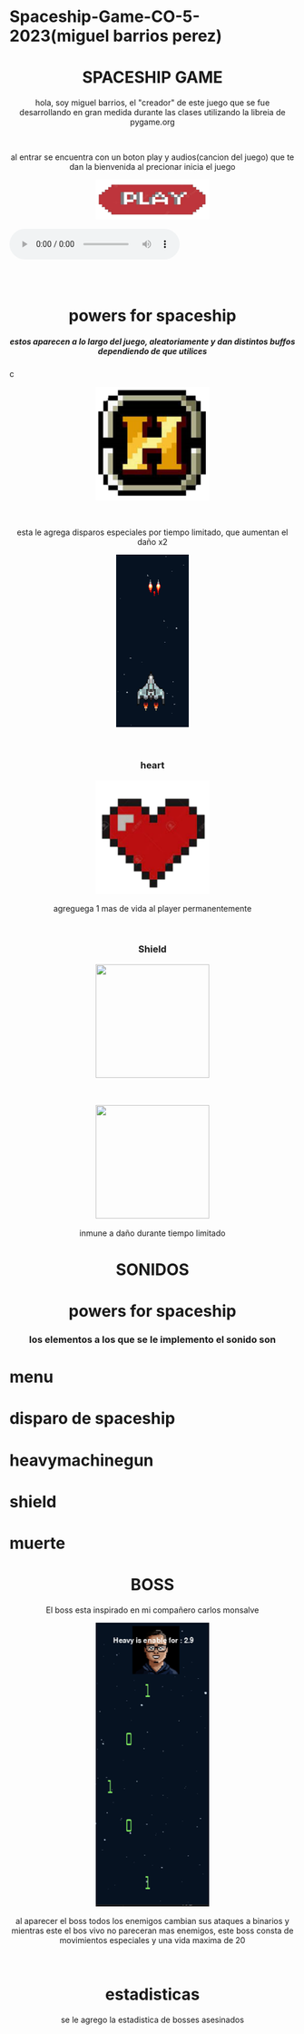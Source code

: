 # Spaceship-Game-CO-5-2023(miguel barrios perez)
<h1 align="center" >  SPACESHIP GAME </h1>
<p align="center" >hola, soy miguel barrios, el "creador" de este juego que se fue desarrollando en gran medida durante las clases utilizando la libreia de pygame.org </p>
<br>
<p align="center" >al entrar se encuentra con un boton play y audios(cancion del juego) que te dan la bienvenida al precionar inicia el juego </p>
<p align="center" ><img src="game/assets/Other/boton_trans.png" width="200" height="70" /> </p>
<audio controls  autoplay ><source src="game/assets/music/teme.wav" type="audio/wav"> </audio>
<br>
<h3>  </h3>
<br>
<h1 align="center"> powers for spaceship </h1>
<h5 align="center"> estos aparecen a lo largo del juego, aleatoriamente y dan distintos buffos dependiendo de que utilices </h5>
c
<p align="center" ><img src="game/assets/Other/H.png" width="200" height="200" /></p>
<br>
<p align="center" > esta le agrega disparos especiales por tiempo limitado, que aumentan el daño x2 </p>
<p align="center"><img src="game/assets/Other/HEAVY.png"></p>
<br>
<h3 align="center" > heart </h3>
<p align="center" ><img src="game/assets/Other/heart.png" width="200" height="200" /></p>
<p align="center" > agreguega 1 mas de vida al player permanentemente </p>
<br>
<h3 align="center" > Shield </h3>
<p align="center" ><img src="game/assets/Other/shield.png" width="200" height="200" /></p>
<br>
<p align="center" ><img src="game/assets/Spaceship/spaceship_shield.png" width="200" height="200" /></p>
<p align="center" > inmune a daño durante tiempo limitado </p> 
<h1 align="center"> SONIDOS </h1>
<h1 align="center"> powers for spaceship </h1>
<h3 align="center" >los elementos a los que se le implemento el sonido son <h1>menu</h1><h1>disparo de spaceship</h1><h1>heavymachinegun</h1><h1>shield</h1><h1>muerte</h1> </h3>
<h1 align="center"> BOSS </h1> 
<p align="center" > El boss esta inspirado en mi compañero carlos monsalve </p>
<p align="center" ><img src="game/assets/Other/attack_boss.png" width="200" height="500" /></p>
<p align="center" > al aparecer el boss todos los enemigos cambian sus ataques a binarios y mientras este el bos vivo no pareceran mas enemigos, este boss consta de movimientos especiales y una vida maxima de 20 </p> 
<br>
<h1 align="center"> estadisticas </h1>
<p align="center" > se le agrego la estadistica de bosses asesinados </p>





